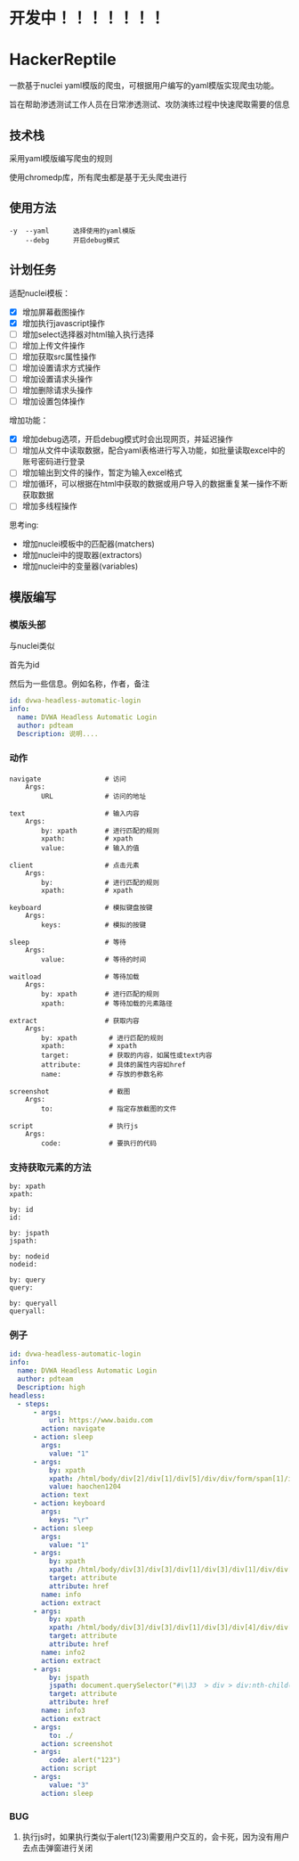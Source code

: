 # 开发中！！！！！！！

# HackerReptile

一款基于nuclei yaml模版的爬虫，可根据用户编写的yaml模版实现爬虫功能。

旨在帮助渗透测试工作人员在日常渗透测试、攻防演练过程中快速爬取需要的信息

## 技术栈

采用yaml模版编写爬虫的规则

使用chromedp库，所有爬虫都是基于无头爬虫进行

## 使用方法

```
-y  --yaml      选择使用的yaml模版
    --debg      开启debug模式
```
## 计划任务

适配nuclei模板：

- [x] 增加屏幕截图操作
- [x] 增加执行javascript操作
- [ ] 增加select选择器对html输入执行选择
- [ ] 增加上传文件操作
- [ ] 增加获取src属性操作
- [ ] 增加设置请求方式操作
- [ ] 增加设置请求头操作
- [ ] 增加删除请求头操作
- [ ] 增加设置包体操作

增加功能：

- [x] 增加debug选项，开启debug模式时会出现网页，并延迟操作
- [ ] 增加从文件中读取数据，配合yaml表格进行写入功能，如批量读取excel中的账号密码进行登录
- [ ] 增加输出到文件的操作，暂定为输入excel格式
- [ ] 增加循环，可以根据在html中获取的数据或用户导入的数据重复某一操作不断获取数据
- [ ] 增加多线程操作

思考ing:

- 增加nuclei模板中的匹配器(matchers)
- 增加nuclei中的提取器(extractors)
- 增加nuclei中的变量器(variables)

## 模版编写

### 模版头部

与nuclei类似

首先为id

然后为一些信息。例如名称，作者，备注

```yaml
id: dvwa-headless-automatic-login
info:
  name: DVWA Headless Automatic Login
  author: pdteam
  Description: 说明....
```

### 动作

```
navigate                # 访问
    Args: 
        URL             # 访问的地址
    
text                    # 输入内容
    Args:
        by: xpath       # 进行匹配的规则
        xpath:          # xpath
        value:          # 输入的值
    
client                  # 点击元素
    Args:
        by:             # 进行匹配的规则
        xpath:          # xpath
  
keyboard                # 模拟键盘按键
    Args:
        keys:           # 模拟的按键

sleep                   # 等待
    Args:
        value:          # 等待的时间
        
waitload                # 等待加载
    Args:
        by: xpath       # 进行匹配的规则
        xpath:          # 等待加载的元素路径
        
extract                 # 获取内容
    Args:
        by: xpath        # 进行匹配的规则
        xpath:           # xpath
        target:          # 获取的内容，如属性或text内容
        attribute:       # 具体的属性内容如href
        name:            # 存放的参数名称
        
screenshot               # 截图
    Args:
        to:              # 指定存放截图的文件

script                   # 执行js
    Args:               
        code:            # 要执行的代码
```

### 支持获取元素的方法

```
by: xpath
xpath:

by: id
id:

by: jspath
jspath: 

by: nodeid
nodeid:

by: query
query:

by: queryall
queryall:
```

### 例子

```yaml
id: dvwa-headless-automatic-login
info:
  name: DVWA Headless Automatic Login
  author: pdteam
  Description: high
headless:
  - steps:
      - args:
          url: https://www.baidu.com
        action: navigate
      - action: sleep
        args:
          value: "1"
      - args:
          by: xpath
          xpath: /html/body/div[2]/div[1]/div[5]/div/div/form/span[1]/input
          value: haochen1204
        action: text
      - action: keyboard
        args:
          keys: "\r"
      - action: sleep
        args:
          value: "1"
      - args:
          by: xpath
          xpath: /html/body/div[3]/div[3]/div[1]/div[3]/div[1]/div/div[1]/h3/a
          target: attribute
          attribute: href
        name: info
        action: extract
      - args:
          by: xpath
          xpath: /html/body/div[3]/div[3]/div[1]/div[3]/div[4]/div/div[1]/h3/a
          target: attribute
          attribute: href
        name: info2
        action: extract
      - args:
          by: jspath
          jspath: document.querySelector("#\\33  > div > div:nth-child(1) > h3 > a")
          target: attribute
          attribute: href
        name: info3
        action: extract
      - args:
          to: ./
        action: screenshot
      - args:
          code: alert("123")
        action: script
      - args:
          value: "3"
        action: sleep
```

### BUG

1. 执行js时，如果执行类似于alert(123)需要用户交互的，会卡死，因为没有用户去点击弹窗进行关闭